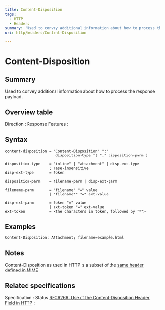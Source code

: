 ```yaml
---
title: Content-Disposition
tags:
  - HTTP
  - Headers
summary: 'Used to convey additional information about how to process the response payload.'
uri: http/headers/Content-Disposition

---
```

# Content-Disposition

## Summary

Used to convey additional information about how to process the response payload.

## Overview table

Direction
:   Response
Features
:

## Syntax

    content-disposition = "Content-Disposition" ":"
                           disposition-type *( ";" disposition-parm )

    disposition-type    = "inline" | "attachment" | disp-ext-type
                        ; case-insensitive
    disp-ext-type       = token

    disposition-parm    = filename-parm | disp-ext-parm

    filename-parm       = "filename" "=" value
                        | "filename*" "=" ext-value

    disp-ext-parm       = token "=" value
                        | ext-token "=" ext-value
    ext-token           = <the characters in token, followed by "*">

## Examples

``` {.other}
Content-Disposition: Attachment; filename=example.html
```

## Notes

Content-Disposition as used in HTTP is a subset of the [same header defined in MIME](http://tools.ietf.org/html/rfc2183)

## Related specifications

Specification
:   Status
[RFC6266: Use of the Content-Disposition Header Field in HTTP](http://tools.ietf.org/html/rfc6266)
:


